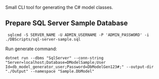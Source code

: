 Small CLI tool for generating the C# model classes.


## Prepare SQL Server Sample Database

` sqlcmd -S SERVER_NAME -U ADMIN_USERNAME -P 'ADMIN_PASSWORD' -i ./DBScripts/sql-server-sample.sql`

Run generate command:

`dotnet run --dbms "SqlServer" --conn-string "Server=localhost;Database=DModelSample;User Id=db_model_generator_user;Password=DbModelGen123#;" --output-dir "./Output" --namespace "Sample.DbModel"`
